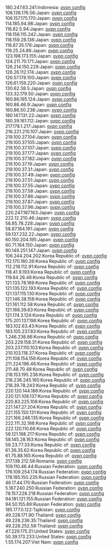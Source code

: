 180.247.63.241:Indonesia: [ovpn config](vpn/180_247_63_241.ovpn)  
106.136.176.56:Japan: [ovpn config](vpn/106_136_176_56.ovpn)  
106.157.175.170:Japan: [ovpn config](vpn/106_157_175_170.ovpn)  
114.185.94.98:Japan: [ovpn config](vpn/114_185_94_98.ovpn)  
116.82.5.94:Japan: [ovpn config](vpn/116_82_5_94.ovpn)  
118.156.115.242:Japan: [ovpn config](vpn/118_156_115_242.ovpn)  
118.159.28.136:Japan: [ovpn config](vpn/118_159_28_136.ovpn)  
118.87.35.176:Japan: [ovpn config](vpn/118_87_35_176.ovpn)  
119.25.24.86:Japan: [ovpn config](vpn/119_25_24_86.ovpn)  
123.198.173.155:Japan: [ovpn config](vpn/123_198_173_155.ovpn)  
124.211.70.171:Japan: [ovpn config](vpn/124_211_70_171.ovpn)  
126.214.150.229:Japan: [ovpn config](vpn/126_214_150_229.ovpn)  
126.26.112.174:Japan: [ovpn config](vpn/126_26_112_174.ovpn)  
126.57.178.100:Japan: [ovpn config](vpn/126_57_178_100.ovpn)  
126.61.159.220:Japan: [ovpn config](vpn/126_61_159_220.ovpn)  
130.62.38.5:Japan: [ovpn config](vpn/130_62_38_5.ovpn)  
133.32.179.50:Japan: [ovpn config](vpn/133_32_179_50.ovpn)  
160.86.195.124:Japan: [ovpn config](vpn/160_86_195_124.ovpn)  
160.86.46.9:Japan: [ovpn config](vpn/160_86_46_9.ovpn)  
160.86.50.238:Japan: [ovpn config](vpn/160_86_50_238.ovpn)  
180.147.131.22:Japan: [ovpn config](vpn/180_147_131_22.ovpn)  
180.39.161.112:Japan: [ovpn config](vpn/180_39_161_112.ovpn)  
217.178.1.217:Japan: [ovpn config](vpn/217_178_1_217.ovpn)  
218.221.210.107:Japan: [ovpn config](vpn/218_221_210_107.ovpn)  
219.100.37.104:Japan: [ovpn config](vpn/219_100_37_104.ovpn)  
219.100.37.105:Japan: [ovpn config](vpn/219_100_37_105.ovpn)  
219.100.37.107:Japan: [ovpn config](vpn/219_100_37_107.ovpn)  
219.100.37.177:Japan: [ovpn config](vpn/219_100_37_177.ovpn)  
219.100.37.182:Japan: [ovpn config](vpn/219_100_37_182.ovpn)  
219.100.37.19:Japan: [ovpn config](vpn/219_100_37_19.ovpn)  
219.100.37.31:Japan: [ovpn config](vpn/219_100_37_31.ovpn)  
219.100.37.49:Japan: [ovpn config](vpn/219_100_37_49.ovpn)  
219.100.37.51:Japan: [ovpn config](vpn/219_100_37_51.ovpn)  
219.100.37.55:Japan: [ovpn config](vpn/219_100_37_55.ovpn)  
219.100.37.58:Japan: [ovpn config](vpn/219_100_37_58.ovpn)  
219.100.37.86:Japan: [ovpn config](vpn/219_100_37_86.ovpn)  
219.100.37.87:Japan: [ovpn config](vpn/219_100_37_87.ovpn)  
219.100.37.96:Japan: [ovpn config](vpn/219_100_37_96.ovpn)  
220.247.187.163:Japan: [ovpn config](vpn/220_247_187_163.ovpn)  
222.12.210.46:Japan: [ovpn config](vpn/222_12_210_46.ovpn)  
58.85.78.228:Japan: [ovpn config](vpn/58_85_78_228.ovpn)  
58.87.164.191:Japan: [ovpn config](vpn/58_87_164_191.ovpn)  
59.137.232.22:Japan: [ovpn config](vpn/59_137_232_22.ovpn)  
60.150.204.195:Japan: [ovpn config](vpn/60_150_204_195.ovpn)  
60.71.164.150:Japan: [ovpn config](vpn/60_71_164_150.ovpn)  
90.149.251.147:Japan: [ovpn config](vpn/90_149_251_147.ovpn)  
106.244.204.202:Korea Republic of: [ovpn config](vpn/106_244_204_202.ovpn)  
112.170.180.26:Korea Republic of: [ovpn config](vpn/112_170_180_26.ovpn)  
112.218.112.91:Korea Republic of: [ovpn config](vpn/112_218_112_91.ovpn)  
118.41.9.193:Korea Republic of: [ovpn config](vpn/118_41_9_193.ovpn)  
119.64.26.48:Korea Republic of: [ovpn config](vpn/119_64_26_48.ovpn)  
121.133.78.169:Korea Republic of: [ovpn config](vpn/121_133_78_169.ovpn)  
121.135.122.193:Korea Republic of: [ovpn config](vpn/121_135_122_193.ovpn)  
121.137.115.130:Korea Republic of: [ovpn config](vpn/121_137_115_130.ovpn)  
121.146.38.158:Korea Republic of: [ovpn config](vpn/121_146_38_158.ovpn)  
121.161.112.58:Korea Republic of: [ovpn config](vpn/121_161_112_58.ovpn)  
121.166.39.63:Korea Republic of: [ovpn config](vpn/121_166_39_63.ovpn)  
121.174.3.124:Korea Republic of: [ovpn config](vpn/121_174_3_124.ovpn)  
175.201.137.198:Korea Republic of: [ovpn config](vpn/175_201_137_198.ovpn)  
183.102.63.43:Korea Republic of: [ovpn config](vpn/183_102_63_43.ovpn)  
183.105.237.83:Korea Republic of: [ovpn config](vpn/183_105_237_83.ovpn)  
1.246.236.86:Korea Republic of: [ovpn config](vpn/1_246_236_86.ovpn)  
203.229.158.31:Korea Republic of: [ovpn config](vpn/203_229_158_31.ovpn)  
203.237.110.103:Korea Republic of: [ovpn config](vpn/203_237_110_103.ovpn)  
210.103.118.37:Korea Republic of: [ovpn config](vpn/210_103_118_37.ovpn)  
211.108.154.156:Korea Republic of: [ovpn config](vpn/211_108_154_156.ovpn)  
211.224.196.46:Korea Republic of: [ovpn config](vpn/211_224_196_46.ovpn)  
211.48.70.48:Korea Republic of: [ovpn config](vpn/211_48_70_48.ovpn)  
218.153.195.238:Korea Republic of: [ovpn config](vpn/218_153_195_238.ovpn)  
218.236.245.165:Korea Republic of: [ovpn config](vpn/218_236_245_165.ovpn)  
218.39.78.243:Korea Republic of: [ovpn config](vpn/218_39_78_243.ovpn)  
220.120.144.186:Korea Republic of: [ovpn config](vpn/220_120_144_186.ovpn)  
220.121.108.137:Korea Republic of: [ovpn config](vpn/220_121_108_137.ovpn)  
220.83.225.108:Korea Republic of: [ovpn config](vpn/220_83_225_108.ovpn)  
221.147.27.204:Korea Republic of: [ovpn config](vpn/221_147_27_204.ovpn)  
221.155.150.131:Korea Republic of: [ovpn config](vpn/221_155_150_131.ovpn)  
221.166.248.135:Korea Republic of: [ovpn config](vpn/221_166_248_135.ovpn)  
222.111.32.166:Korea Republic of: [ovpn config](vpn/222_111_32_166.ovpn)  
222.120.110.66:Korea Republic of: [ovpn config](vpn/222_120_110_66.ovpn)  
58.121.188.217:Korea Republic of: [ovpn config](vpn/58_121_188_217.ovpn)  
58.145.28.163:Korea Republic of: [ovpn config](vpn/58_145_28_163.ovpn)  
59.23.77.33:Korea Republic of: [ovpn config](vpn/59_23_77_33.ovpn)  
61.36.35.62:Korea Republic of: [ovpn config](vpn/61_36_35_62.ovpn)  
61.75.88.165:Korea Republic of: [ovpn config](vpn/61_75_88_165.ovpn)  
217.138.212.58:Romania: [ovpn config](vpn/217_138_212_58.ovpn)  
109.110.46.44:Russian Federation: [ovpn config](vpn/109_110_46_44.ovpn)  
176.109.254.174:Russian Federation: [ovpn config](vpn/176_109_254_174.ovpn)  
178.185.150.235:Russian Federation: [ovpn config](vpn/178_185_150_235.ovpn)  
46.17.44.170:Russian Federation: [ovpn config](vpn/46_17_44_170.ovpn)  
5.167.240.250:Russian Federation: [ovpn config](vpn/5_167_240_250.ovpn)  
78.157.228.218:Russian Federation: [ovpn config](vpn/78_157_228_218.ovpn)  
94.181.121.155:Russian Federation: [ovpn config](vpn/94_181_121_155.ovpn)  
94.50.155.89:Russian Federation: [ovpn config](vpn/94_50_155_89.ovpn)  
185.177.0.122:Tajikistan: [ovpn config](vpn/185_177_0_122.ovpn)  
49.228.171.90:Thailand: [ovpn config](vpn/49_228_171_90.ovpn)  
49.228.236.35:Thailand: [ovpn config](vpn/49_228_236_35.ovpn)  
49.228.252.58:Thailand: [ovpn config](vpn/49_228_252_58.ovpn)  
47.229.175.31:United States: [ovpn config](vpn/47_229_175_31.ovpn)  
50.39.173.233:United States: [ovpn config](vpn/50_39_173_233.ovpn)  
1.55.174.207:Viet Nam: [ovpn config](vpn/1_55_174_207.ovpn)  
